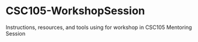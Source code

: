 # CSC105-WorkshopSession
Instructions, resources, and tools using for workshop in CSC105 Mentoring Session

